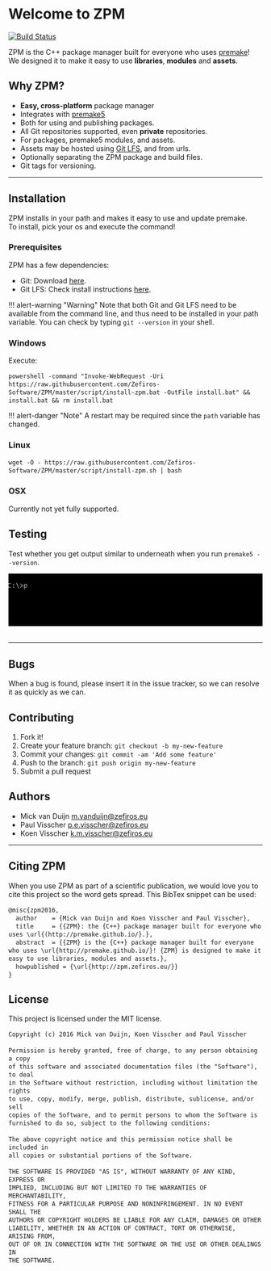 # Welcome to ZPM
[![Build Status](https://travis-ci.org/Zefiros-Software/ZPM.svg?branch=master)](https://travis-ci.org/Zefiros-Software/ZPM)

ZPM is the C++ package manager built for everyone who uses [premake](http://premake.github.io/)!  
We designed it to make it easy to use **libraries**, **modules** and **assets**.

## Why ZPM?

* **Easy, cross-platform** package manager
* Integrates with [premake5](http://premake.github.io/)
* Both for using and publishing packages.
* All Git repositories supported, even **private** repositories.
* For packages, premake5 modules, and assets.
* Assets may be hosted using [Git LFS](https://git-lfs.github.com/), and from urls.
* Optionally separating the ZPM package and build files.
* Git tags for versioning.

----

## Installation
ZPM installs in your path and makes it easy to use and update premake.  
To install, pick your os and execute the command!

### Prerequisites
ZPM has a few dependencies:

* Git: Download [here](https://git-scm.com/downloads).
* Git LFS: Check install instructions [here](https://git-lfs.github.com/).


!!! alert-warning "Warning"
    Note that both Git and Git LFS need to be available from the command line, and thus need to be installed in your path variable. You can check by typing `git --version` in your shell.

### Windows
Execute:
```
powershell -command "Invoke-WebRequest -Uri https://raw.githubusercontent.com/Zefiros-Software/ZPM/master/script/install-zpm.bat -OutFile install.bat" && install.bat && rm install.bat
```

!!! alert-danger "Note"
    A restart may be required since the `path` variable has changed.

### Linux
```
wget -O - https://raw.githubusercontent.com/Zefiros-Software/ZPM/master/script/install-zpm.sh | bash
```

### OSX
Currently not yet fully supported.

## Testing
Test whether you get output similar to underneath when you run `premake5 --version`.
<p align="center"><img src="images/version-check.gif" alt="ZPM Install Check"></p>

##

----

## Bugs
When a bug is found, please insert it in the issue tracker, so we can resolve it as quickly as we can.

## Contributing
1. Fork it!
2. Create your feature branch: `git checkout -b my-new-feature`
3. Commit your changes: `git commit -am 'Add some feature'`
4. Push to the branch: `git push origin my-new-feature`
5. Submit a pull request

## Authors
* Mick van Duijn <m.vanduijn@zefiros.eu>
* Paul Visscher <p.e.visscher@zefiros.eu>
* Koen Visscher <k.m.visscher@zefiros.eu>

----

## Citing ZPM
When you use ZPM as part of a scientific publication, we would love you to cite this project so the word gets spread. This BibTex snippet can be used:

```
@misc{zpm2016,
  author    = {Mick van Duijn and Koen Visscher and Paul Visscher},
  title     = {{ZPM}: the {C++} package manager built for everyone who uses \url{(http://premake.github.io/}.},
  abstract  = {{ZPM} is the {C++} package manager built for everyone who uses \url{http://premake.github.io/}! {ZPM} is designed to make it easy to use libraries, modules and assets.},
  howpublished = {\url{http://zpm.zefiros.eu/}}
}
```

## License
This project is licensed under the MIT license.

```
Copyright (c) 2016 Mick van Duijn, Koen Visscher and Paul Visscher

Permission is hereby granted, free of charge, to any person obtaining a copy
of this software and associated documentation files (the "Software"), to deal
in the Software without restriction, including without limitation the rights
to use, copy, modify, merge, publish, distribute, sublicense, and/or sell
copies of the Software, and to permit persons to whom the Software is
furnished to do so, subject to the following conditions:

The above copyright notice and this permission notice shall be included in
all copies or substantial portions of the Software.

THE SOFTWARE IS PROVIDED "AS IS", WITHOUT WARRANTY OF ANY KIND, EXPRESS OR
IMPLIED, INCLUDING BUT NOT LIMITED TO THE WARRANTIES OF MERCHANTABILITY,
FITNESS FOR A PARTICULAR PURPOSE AND NONINFRINGEMENT. IN NO EVENT SHALL THE
AUTHORS OR COPYRIGHT HOLDERS BE LIABLE FOR ANY CLAIM, DAMAGES OR OTHER
LIABILITY, WHETHER IN AN ACTION OF CONTRACT, TORT OR OTHERWISE, ARISING FROM,
OUT OF OR IN CONNECTION WITH THE SOFTWARE OR THE USE OR OTHER DEALINGS IN
THE SOFTWARE.
```